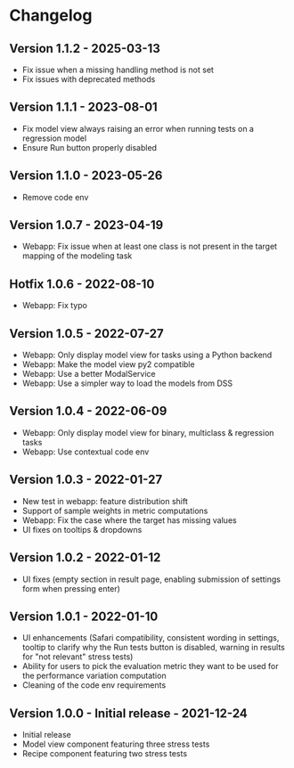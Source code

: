 # Changelog

## Version 1.1.2 - 2025-03-13
- Fix issue when a missing handling method is not set
- Fix issues with deprecated methods

## Version 1.1.1 - 2023-08-01
- Fix model view always raising an error when running tests on a regression model
- Ensure Run button properly disabled

## Version 1.1.0 - 2023-05-26
- Remove code env

## Version 1.0.7 - 2023-04-19
- Webapp: Fix issue when at least one class is not present in the target mapping of the modeling task

## Hotfix 1.0.6 - 2022-08-10
- Webapp: Fix typo

## Version 1.0.5 - 2022-07-27
- Webapp: Only display model view for tasks using a Python backend
- Webapp: Make the model view py2 compatible
- Webapp: Use a better ModalService
- Webapp: Use a simpler way to load the models from DSS

## Version 1.0.4 - 2022-06-09
- Webapp: Only display model view for binary, multiclass & regression tasks
- Webapp: Use contextual code env

## Version 1.0.3 - 2022-01-27
- New test in webapp: feature distribution shift
- Support of sample weights in metric computations
- Webapp: Fix the case where the target has missing values
- UI fixes on tooltips & dropdowns

## Version 1.0.2 - 2022-01-12
- UI fixes (empty section in result page, enabling submission of settings form when pressing enter)

## Version 1.0.1 - 2022-01-10
- UI enhancements (Safari compatibility, consistent wording in settings, tooltip to clarify why the Run tests button is disabled, warning in results for "not relevant" stress tests)
- Ability for users to pick the evaluation metric they want to be used for the performance variation computation
- Cleaning of the code env requirements

## Version 1.0.0 - Initial release - 2021-12-24
- Initial release
- Model view component featuring three stress tests
- Recipe component featuring two stress tests

